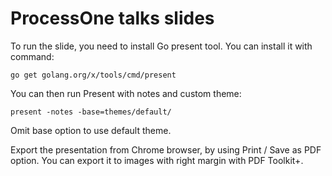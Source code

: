 # ProcessOne talks slides

To run the slide, you need to install Go present tool. You can
install it with command:

```
go get golang.org/x/tools/cmd/present
```

You can then run Present with notes and custom theme:

```
present -notes -base=themes/default/
```

Omit base option to use default theme.

Export the presentation from Chrome browser, by using Print / Save as PDF
option.
You can export it to images with right margin with PDF Toolkit+.
